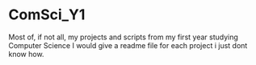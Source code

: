 # ComSci_Y1
Most of, if not all, my projects and scripts from my first year studying Computer Science
I would give a readme file for each project i just dont know how.


